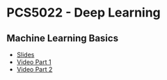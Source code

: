 # PCS5022 - Deep Learning

## Machine Learning Basics
*  [Slides](https://github.com/arturjordao/PCS5022-DeepLearning/blob/main/Slides/Aula%201%20-%20Machine%20Learning%20Basics.pdf)
* [Video Part 1](https://youtu.be/U0X3cb9Rf4k)
* [Video Part 2](https://youtu.be/VbK_MyUEfwk)
